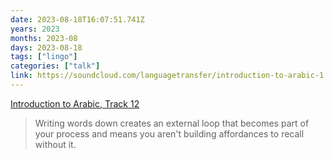 ```yaml
---
date: 2023-08-18T16:07:51.741Z
years: 2023
months: 2023-08
days: 2023-08-18
tags: ["lingo"]
categories: ["talk"]
link: https://soundcloud.com/languagetransfer/introduction-to-arabic-1
---
```

[Introduction to Arabic, Track 12](https://soundcloud.com/languagetransfer/introduction-to-arabic-1)

> Writing words down creates an external loop that becomes part of your process and means you aren't building affordances to recall without it.
